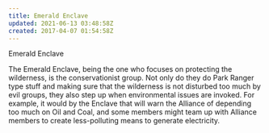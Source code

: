 ```yaml
---
title: Emerald Enclave
updated: 2021-06-13 03:48:58Z
created: 2017-04-07 01:54:58Z
---
```


Emerald Enclave

The Emerald Enclave, being the one who focuses on protecting the wilderness, is the conservationist group. Not only do they do Park Ranger type stuff and making sure that the wilderness is not disturbed too much by evil groups, they also step up when environmental issues are invoked. For example, it would by the Enclave that will warn the Alliance of depending too much on Oil and Coal, and some members might team up with Alliance members to create less-polluting means to generate electricity.
